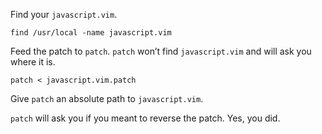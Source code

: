 Find your `javascript.vim`.

`find /usr/local -name javascript.vim`

Feed the patch to `patch`. `patch` won’t find `javascript.vim` and will ask you
where it is.

`patch < javascript.vim.patch`

Give `patch` an absolute path to `javascript.vim`.

`patch` will ask you if you meant to reverse the patch. Yes, you did.
